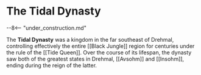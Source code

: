# The Tidal Dynasty

--8<-- "under_construction.md"

The **Tidal Dynasty** was a kingdom in the far southeast of Drehmal, controlling effectively the entire [[Black Jungle]] region for centuries under the rule of the [[Tide Queen]]. Over the course of its lifespan, the dynasty saw both of the greatest states in Drehmal, [[Avsohm]] and [[Insohm]], ending during the reign of the latter.